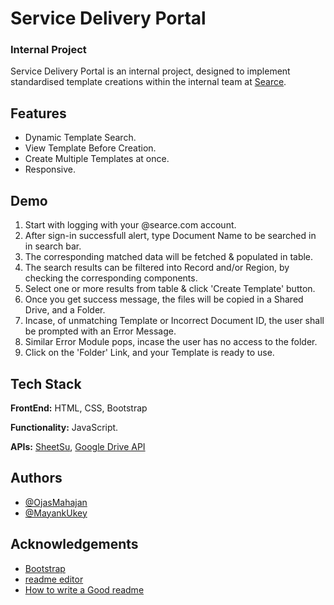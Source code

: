 
# Service Delivery Portal

### Internal Project

Service Delivery Portal is an internal project, designed to implement standardised template creations within the internal team at [Searce](www.searce.com).

## Features
- Dynamic Template Search.
- View Template Before Creation.
- Create Multiple Templates at once.
- Responsive.


## Demo
1. Start with logging with your @searce.com account.
2. After sign-in successfull alert, type Document Name to be searched in in search bar.
3. The corresponding matched data will be fetched & populated in table.
4. The search results can be filtered into Record and/or Region, by checking the corresponding components.
5. Select one or more results from table & click 'Create Template' button.
6. Once you get success message, the files will be copied in a Shared Drive, and a Folder.
7. Incase, of unmatching Template or Incorrect Document ID, the user shall be prompted with an Error Message.
8. Similar Error Module pops, incase the user has no access to the folder.
9. Click on the 'Folder' Link, and your Template is ready to use.


## Tech Stack

**FrontEnd:** HTML, CSS, Bootstrap

**Functionality:** JavaScript.

**APIs:** [SheetSu](https://sheetsu.com/), [Google Drive API](https://developers.google.com/drive/api/v3/reference)

## Authors

- [@OjasMahajan](https://www.github.com/ojasrm)
- [@MayankUkey](https://www.github.com/youmemonk)


## Acknowledgements

 - [Bootstrap](https://getbootstrap.com/docs/4.0/getting-started/introduction/)
 - [readme editor](https://readme.so/editor)
 - [How to write a Good readme](https://bulldogjob.com/news/449-how-to-write-a-good-readme-for-your-github-project)

  
  
